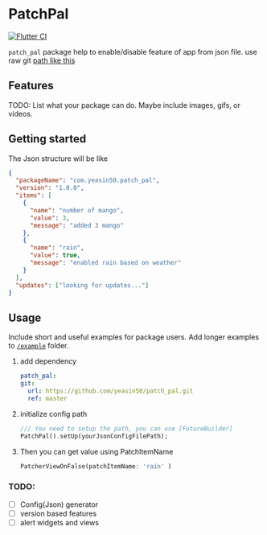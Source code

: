 # PatchPal

[![Flutter CI](https://github.com/yeasin50/patch_pal/actions/workflows/flutter_test.yaml/badge.svg)](https://github.com/yeasin50/patch_pal/actions/workflows/flutter_test.yaml)

`patch_pal` package help to enable/disable feature of app from json file. use raw git [path like this](https://github.com/yeasin50/AssetsFor_/blob/master/apps/patch_pal/test.json)

## Features

TODO: List what your package can do. Maybe include images, gifs, or videos.

## Getting started

The Json structure will be like

```json
{
  "packageName": "com.yeasin50.patch_pal",
  "version": "1.0.0",
  "items": [
    {
      "name": "number of mango",
      "value": 3,
      "message": "added 3 mango"
    },
    {
      "name": "rain",
      "value": true,
      "message": "enabled rain based on weather"
    }
  ],
  "updates": ["looking for updates..."]
}
```

## Usage

Include short and useful examples for package users. Add longer examples
to [`/example`](/example) folder.

1. add dependency

   ```yaml
   patch_pal:
   git:
     url: https://github.com/yeasin50/patch_pal.git
     ref: master
   ```

2. initialize config path

   ```dart
   /// You need to setup the path, you can use [FutureBuilder]
   PatchPal().setUp(yourJsonConfigFilePath);
   ```

3. Then you can get value using PatchItemName

   ```dart
   PatcherViewOnFalse(patchItemName: 'rain' )
   ```

### TODO:

- [ ] Config(Json) generator
- [ ] version based features
- [ ] alert widgets and views
